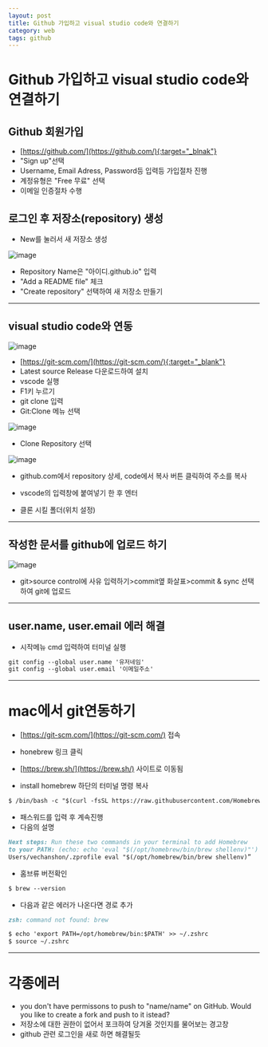 ```yaml
---
layout: post
title: Github 가입하고 visual studio code와 연결하기
category: web
tags: github
---
```


# Github 가입하고 visual studio code와 연결하기

## Github 회원가입
* [https://github.com/](https://github.com/){:target="_blnak"}
* "Sign up"선택
* Username, Email Adress, Password등 입력등 가입절차 진행
* 계정유형은 "Free 무료" 선택
* 이메일 인증절차 수행

## 로그인 후 저장소(repository) 생성
* New를 눌러서 새 저장소 생성

![image](https://github.com/gunug/gunug.github.io/assets/52345276/e0bac860-a2b6-427d-8f29-cbdcb680fa38)

* Repository Name은 "아이디.github.io" 입력
* "Add a README file" 체크
* "Create repository" 선택하여 새 저장소 만들기


---

## visual studio code와 연동
![image](https://github.com/gunug/gunug.github.io/assets/52345276/9148cb29-58f0-4b12-bb59-4ddfc38d2f9a)

* [https://git-scm.com/](https://git-scm.com/){:target="_blank"}
* Latest source Release 다운로드하여 설치
* vscode 실행
* F1키 누르기
* git clone 입력
* Git:Clone 메뉴 선택

![image](https://github.com/gunug/gunug.github.io/assets/52345276/3ef0e157-a6bf-466a-ae09-e6d2f47d9805)
* Clone Repository 선택

![image](https://github.com/gunug/gunug.github.io/assets/52345276/c85ee0ee-1b7e-442e-bc8d-1edc09d89b45)
* github.com에서 repository 상세, code에서 복사 버튼 클릭하여 주소를 복사
* vscode의 입력창에 붙여넣기 한 후 엔터

* 클론 시킬 폴더(위치 설정)

---

## 작성한 문서를 github에 업로드 하기
![image](https://github.com/gunug/gunug.github.io/assets/52345276/ded6bade-39e9-47fe-b693-e762e45c67a6)
* git>source control에 사유 입력하기>commit옆 화살표>commit & sync 선택 하여 git에 업로드

---

## user.name, user.email 에러 해결
* 시작메뉴 cmd 입력하여 터미널 실행

```markdown
git config --global user.name '유저네임'
git config --global user.email '이메일주소'
```

---

# mac에서 git연동하기
* [https://git-scm.com/](https://git-scm.com/) 접속
* honebrew 링크 클릭
* [https://brew.sh/](https://brew.sh/) 사이트로 이동됨

* install homebrew 하단의 터미널 명령 복사

```markdown
$ /bin/bash -c "$(curl -fsSL https://raw.githubusercontent.com/Homebrew/install/HEAD/install.sh)"
```
* 패스워드를 입력 후 계속진행
* 다음의 설명

```markdown 
Next steps: Run these two commands in your terminal to add Homebrew
to your PATH: (echo: echo 'eval "$(/opt/homebrew/bin/brew shellenv)"') >> /
Users/vechanshon/.zprofile eval "$(/opt/homebrew/bin/brew shellenv)”
```

* 홈브류 버전확인

```markdown
$ brew --version
```

* 다음과 같은 에러가 나온다면 경로 추가

```markdown
zsh: command not found: brew
```

```markdown
$ echo 'export PATH=/opt/homebrew/bin:$PATH' >> ~/.zshrc
$ source ~/.zshrc
```

---

# 각종에러

* you don't have permissons to push to "name/name" on GitHub. Would you like to create a fork and push to it istead?
* 저장소에 대한 권한이 없어서 포크하여 당겨올 것인지를 물어보는 경고창
* github 관련 로그인을 새로 하면 해결될듯